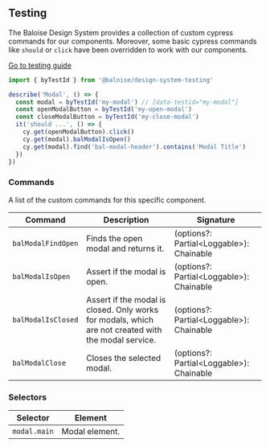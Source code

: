 ## Testing

The Baloise Design System provides a collection of custom cypress commands for our components. Moreover, some basic cypress commands like `should` or `click` have been overridden to work with our components.

<a class="sb-unstyled button is-primary" href="../?path=/docs/development-testing--page">Go to testing guide</a>

<!-- START: human documentation -->

```ts
import { byTestId } from '@baloise/design-system-testing'

describe('Modal', () => {
  const modal = byTestId('my-modal') // [data-testid="my-modal"]
  const openModalButton = byTestId('my-open-modal')
  const closeModalButton = byTestId('my-close-modal')
  it('should ...', () => {
    cy.get(openModalButton).click()
    cy.get(modal).balModalIsOpen()
    cy.get(modal).find('bal-modal-header').contains('Modal Title')
  })
})
```

<!-- END: human documentation -->

### Commands

A list of the custom commands for this specific component.

| Command            | Description                                                                                         | Signature                                 |
| ------------------ | --------------------------------------------------------------------------------------------------- | ----------------------------------------- |
| `balModalFindOpen` | Finds the open modal and returns it.                                                                | (options?: Partial\<Loggable>): Chainable |
| `balModalIsOpen`   | Assert if the modal is open.                                                                        | (options?: Partial\<Loggable>): Chainable |
| `balModalIsClosed` | Assert if the modal is closed. Only works for modals, which are not created with the modal service. | (options?: Partial\<Loggable>): Chainable |
| `balModalClose`    | Closes the selected modal.                                                                          | (options?: Partial\<Loggable>): Chainable |


### Selectors

| Selector     | Element        |
| ------------ | -------------- |
| `modal.main` | Modal element. |

